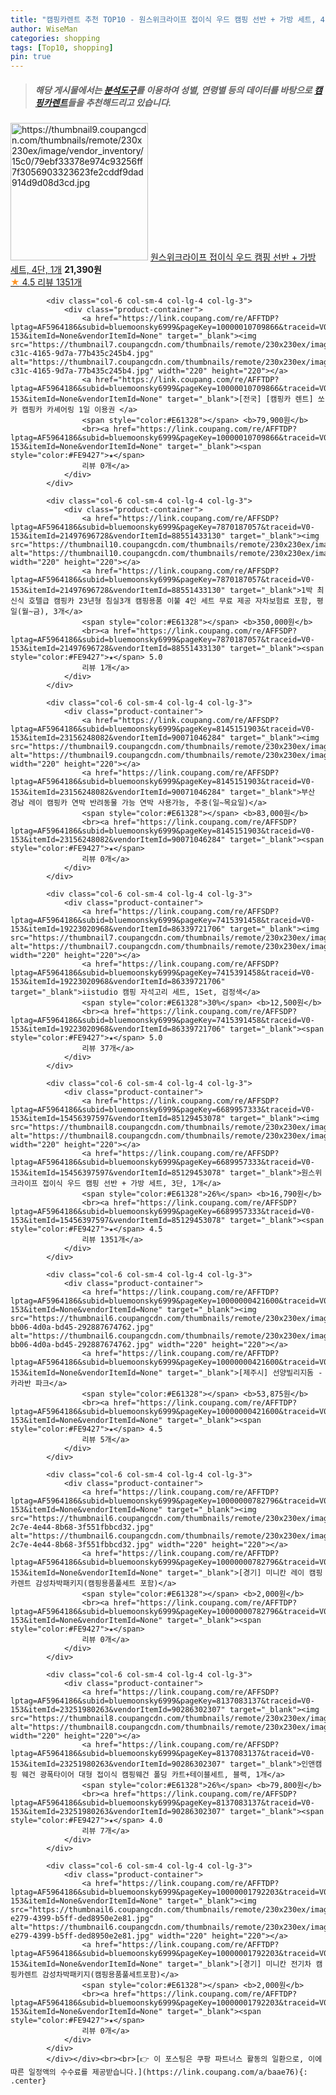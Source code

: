 ```yaml
---
title: "캠핑카렌트 추천 TOP10 - 원스위크라이프 접이식 우드 캠핑 선반 + 가방 세트, 4단, 1개"
author: WiseMan
categories: shopping
tags: [Top10, shopping]
pin: true
---
```


> ##### 해당 게시물에서는 [**분석도구**](https://itemscout.io/)를 이용하여 **성별**, **연령별** 등의 데이터를 바탕으로 [**캠핑카렌트**](https://link.coupang.com/a/baae76)들을 추천해드리고 있습니다.
<div class="container"><div class="row">
            <div class="col-6 col-sm-4 col-lg-4 col-lg-3">
                <div class="product-container">
                    <a href="https://link.coupang.com/re/AFFSDP?lptag=AF5964186&subid=bluemoonsky6999&pageKey=6689957333&traceid=V0-153&itemId=15456397600&vendorItemId=85129453086" target="_blank"><img src="https://thumbnail9.coupangcdn.com/thumbnails/remote/230x230ex/image/vendor_inventory/15c0/79ebf33378e974c93256ff7f3056903323623fe2cddf9dad914d9d08d3cd.jpg" alt="https://thumbnail9.coupangcdn.com/thumbnails/remote/230x230ex/image/vendor_inventory/15c0/79ebf33378e974c93256ff7f3056903323623fe2cddf9dad914d9d08d3cd.jpg" width="220" height="220"></a>
                    <a href="https://link.coupang.com/re/AFFSDP?lptag=AF5964186&subid=bluemoonsky6999&pageKey=6689957333&traceid=V0-153&itemId=15456397600&vendorItemId=85129453086" target="_blank">원스위크라이프 접이식 우드 캠핑 선반 + 가방 세트, 4단, 1개</a>
                    <span style="color:#E61328"></span> <b>21,390원</b>
                    <br><a href="https://link.coupang.com/re/AFFSDP?lptag=AF5964186&subid=bluemoonsky6999&pageKey=6689957333&traceid=V0-153&itemId=15456397600&vendorItemId=85129453086" target="_blank"><span style="color:#FE9427">★</span> 4.5
                    리뷰 1351개</a>
                </div>
            </div>
            
            <div class="col-6 col-sm-4 col-lg-4 col-lg-3">
                <div class="product-container">
                    <a href="https://link.coupang.com/re/AFFTDP?lptag=AF5964186&subid=bluemoonsky6999&pageKey=10000010709866&traceid=V0-153&itemId=None&vendorItemId=None" target="_blank"><img src="https://thumbnail7.coupangcdn.com/thumbnails/remote/230x230ex/image/travel_reactor/travelSeller/common/A00351263/71b8291f-c31c-4165-9d7a-77b435c245b4.jpg" alt="https://thumbnail7.coupangcdn.com/thumbnails/remote/230x230ex/image/travel_reactor/travelSeller/common/A00351263/71b8291f-c31c-4165-9d7a-77b435c245b4.jpg" width="220" height="220"></a>
                    <a href="https://link.coupang.com/re/AFFTDP?lptag=AF5964186&subid=bluemoonsky6999&pageKey=10000010709866&traceid=V0-153&itemId=None&vendorItemId=None" target="_blank">[전국] [캠핑카 렌트] 쏘카 캠핑카 카셰어링 1일 이용권 </a>
                    <span style="color:#E61328"></span> <b>79,900원</b>
                    <br><a href="https://link.coupang.com/re/AFFTDP?lptag=AF5964186&subid=bluemoonsky6999&pageKey=10000010709866&traceid=V0-153&itemId=None&vendorItemId=None" target="_blank"><span style="color:#FE9427">★</span> 
                    리뷰 0개</a>
                </div>
            </div>
            
            <div class="col-6 col-sm-4 col-lg-4 col-lg-3">
                <div class="product-container">
                    <a href="https://link.coupang.com/re/AFFSDP?lptag=AF5964186&subid=bluemoonsky6999&pageKey=7870187057&traceid=V0-153&itemId=21497696728&vendorItemId=88551433130" target="_blank"><img src="https://thumbnail10.coupangcdn.com/thumbnails/remote/230x230ex/image/vendor_inventory/ef40/b4022d0eb3315ae56d463e67e08fe77fa7d74e08e537ce715ff5f13ba541.jpg" alt="https://thumbnail10.coupangcdn.com/thumbnails/remote/230x230ex/image/vendor_inventory/ef40/b4022d0eb3315ae56d463e67e08fe77fa7d74e08e537ce715ff5f13ba541.jpg" width="220" height="220"></a>
                    <a href="https://link.coupang.com/re/AFFSDP?lptag=AF5964186&subid=bluemoonsky6999&pageKey=7870187057&traceid=V0-153&itemId=21497696728&vendorItemId=88551433130" target="_blank">1박 최신식 호텔급 캠핑카 23년형 침실3개 캠핑용품 이불 4인 세트 무료 제공 자차보험료 포함, 평일(월~금), 3개</a>
                    <span style="color:#E61328"></span> <b>350,000원</b>
                    <br><a href="https://link.coupang.com/re/AFFSDP?lptag=AF5964186&subid=bluemoonsky6999&pageKey=7870187057&traceid=V0-153&itemId=21497696728&vendorItemId=88551433130" target="_blank"><span style="color:#FE9427">★</span> 5.0
                    리뷰 1개</a>
                </div>
            </div>
            
            <div class="col-6 col-sm-4 col-lg-4 col-lg-3">
                <div class="product-container">
                    <a href="https://link.coupang.com/re/AFFSDP?lptag=AF5964186&subid=bluemoonsky6999&pageKey=8145151903&traceid=V0-153&itemId=23156248082&vendorItemId=90071046284" target="_blank"><img src="https://thumbnail9.coupangcdn.com/thumbnails/remote/230x230ex/image/vendor_inventory/bbdc/b80a9d688a3f719520e92051ccd989ed0f10d9de0ecbe69fa07723e8764b.png" alt="https://thumbnail9.coupangcdn.com/thumbnails/remote/230x230ex/image/vendor_inventory/bbdc/b80a9d688a3f719520e92051ccd989ed0f10d9de0ecbe69fa07723e8764b.png" width="220" height="220"></a>
                    <a href="https://link.coupang.com/re/AFFSDP?lptag=AF5964186&subid=bluemoonsky6999&pageKey=8145151903&traceid=V0-153&itemId=23156248082&vendorItemId=90071046284" target="_blank">부산 경남 레이 캠핑카 연박 반려동물 가능 연박 사용가능, 주중(일~목요일)</a>
                    <span style="color:#E61328"></span> <b>83,000원</b>
                    <br><a href="https://link.coupang.com/re/AFFSDP?lptag=AF5964186&subid=bluemoonsky6999&pageKey=8145151903&traceid=V0-153&itemId=23156248082&vendorItemId=90071046284" target="_blank"><span style="color:#FE9427">★</span> 
                    리뷰 0개</a>
                </div>
            </div>
            
            <div class="col-6 col-sm-4 col-lg-4 col-lg-3">
                <div class="product-container">
                    <a href="https://link.coupang.com/re/AFFSDP?lptag=AF5964186&subid=bluemoonsky6999&pageKey=7415391458&traceid=V0-153&itemId=19223020968&vendorItemId=86339721706" target="_blank"><img src="https://thumbnail7.coupangcdn.com/thumbnails/remote/230x230ex/image/vendor_inventory/3d1f/421971a6e011e07f0ef60029c1a3752f8da595c571151c3678f83ad15974.png" alt="https://thumbnail7.coupangcdn.com/thumbnails/remote/230x230ex/image/vendor_inventory/3d1f/421971a6e011e07f0ef60029c1a3752f8da595c571151c3678f83ad15974.png" width="220" height="220"></a>
                    <a href="https://link.coupang.com/re/AFFSDP?lptag=AF5964186&subid=bluemoonsky6999&pageKey=7415391458&traceid=V0-153&itemId=19223020968&vendorItemId=86339721706" target="_blank">iistudio 캠핑 자석고리 세트, 1Set, 검정색</a>
                    <span style="color:#E61328">30%</span> <b>12,500원</b>
                    <br><a href="https://link.coupang.com/re/AFFSDP?lptag=AF5964186&subid=bluemoonsky6999&pageKey=7415391458&traceid=V0-153&itemId=19223020968&vendorItemId=86339721706" target="_blank"><span style="color:#FE9427">★</span> 5.0
                    리뷰 37개</a>
                </div>
            </div>
            
            <div class="col-6 col-sm-4 col-lg-4 col-lg-3">
                <div class="product-container">
                    <a href="https://link.coupang.com/re/AFFSDP?lptag=AF5964186&subid=bluemoonsky6999&pageKey=6689957333&traceid=V0-153&itemId=15456397597&vendorItemId=85129453078" target="_blank"><img src="https://thumbnail8.coupangcdn.com/thumbnails/remote/230x230ex/image/vendor_inventory/f3a1/4e31802d50923e5334f7e436672050fbd18865009698fe45ed72dcc29ea2.jpg" alt="https://thumbnail8.coupangcdn.com/thumbnails/remote/230x230ex/image/vendor_inventory/f3a1/4e31802d50923e5334f7e436672050fbd18865009698fe45ed72dcc29ea2.jpg" width="220" height="220"></a>
                    <a href="https://link.coupang.com/re/AFFSDP?lptag=AF5964186&subid=bluemoonsky6999&pageKey=6689957333&traceid=V0-153&itemId=15456397597&vendorItemId=85129453078" target="_blank">원스위크라이프 접이식 우드 캠핑 선반 + 가방 세트, 3단, 1개</a>
                    <span style="color:#E61328">26%</span> <b>16,790원</b>
                    <br><a href="https://link.coupang.com/re/AFFSDP?lptag=AF5964186&subid=bluemoonsky6999&pageKey=6689957333&traceid=V0-153&itemId=15456397597&vendorItemId=85129453078" target="_blank"><span style="color:#FE9427">★</span> 4.5
                    리뷰 1351개</a>
                </div>
            </div>
            
            <div class="col-6 col-sm-4 col-lg-4 col-lg-3">
                <div class="product-container">
                    <a href="https://link.coupang.com/re/AFFTDP?lptag=AF5964186&subid=bluemoonsky6999&pageKey=10000000421600&traceid=V0-153&itemId=None&vendorItemId=None" target="_blank"><img src="https://thumbnail6.coupangcdn.com/thumbnails/remote/230x230ex/image/travel_reactor/travelConnect/hotel/C00242129/960fbb1a-bb06-4d0a-bd45-292887674762.jpg" alt="https://thumbnail6.coupangcdn.com/thumbnails/remote/230x230ex/image/travel_reactor/travelConnect/hotel/C00242129/960fbb1a-bb06-4d0a-bd45-292887674762.jpg" width="220" height="220"></a>
                    <a href="https://link.coupang.com/re/AFFTDP?lptag=AF5964186&subid=bluemoonsky6999&pageKey=10000000421600&traceid=V0-153&itemId=None&vendorItemId=None" target="_blank">[제주시] 선양빌리지돔 - 카라반 파크</a>
                    <span style="color:#E61328"></span> <b>53,875원</b>
                    <br><a href="https://link.coupang.com/re/AFFTDP?lptag=AF5964186&subid=bluemoonsky6999&pageKey=10000000421600&traceid=V0-153&itemId=None&vendorItemId=None" target="_blank"><span style="color:#FE9427">★</span> 4.5
                    리뷰 5개</a>
                </div>
            </div>
            
            <div class="col-6 col-sm-4 col-lg-4 col-lg-3">
                <div class="product-container">
                    <a href="https://link.coupang.com/re/AFFTDP?lptag=AF5964186&subid=bluemoonsky6999&pageKey=10000000782796&traceid=V0-153&itemId=None&vendorItemId=None" target="_blank"><img src="https://thumbnail6.coupangcdn.com/thumbnails/remote/230x230ex/image/travel_reactor/travelSeller/common/A00780356/b003abfc-2c7e-4e44-8b68-3f551fbbcd32.jpg" alt="https://thumbnail6.coupangcdn.com/thumbnails/remote/230x230ex/image/travel_reactor/travelSeller/common/A00780356/b003abfc-2c7e-4e44-8b68-3f551fbbcd32.jpg" width="220" height="220"></a>
                    <a href="https://link.coupang.com/re/AFFTDP?lptag=AF5964186&subid=bluemoonsky6999&pageKey=10000000782796&traceid=V0-153&itemId=None&vendorItemId=None" target="_blank">[경기] 미니칸 레이 캠핑카렌트 감성차박패키지(캠핑용품풀세트 포함)</a>
                    <span style="color:#E61328"></span> <b>2,000원</b>
                    <br><a href="https://link.coupang.com/re/AFFTDP?lptag=AF5964186&subid=bluemoonsky6999&pageKey=10000000782796&traceid=V0-153&itemId=None&vendorItemId=None" target="_blank"><span style="color:#FE9427">★</span> 
                    리뷰 0개</a>
                </div>
            </div>
            
            <div class="col-6 col-sm-4 col-lg-4 col-lg-3">
                <div class="product-container">
                    <a href="https://link.coupang.com/re/AFFSDP?lptag=AF5964186&subid=bluemoonsky6999&pageKey=8137083137&traceid=V0-153&itemId=23251980263&vendorItemId=90286302307" target="_blank"><img src="https://thumbnail8.coupangcdn.com/thumbnails/remote/230x230ex/image/vendor_inventory/09ee/beb743843900ecb8af59102cbd611e4381dfce89c7b0632b99196789b7a0.jpg" alt="https://thumbnail8.coupangcdn.com/thumbnails/remote/230x230ex/image/vendor_inventory/09ee/beb743843900ecb8af59102cbd611e4381dfce89c7b0632b99196789b7a0.jpg" width="220" height="220"></a>
                    <a href="https://link.coupang.com/re/AFFSDP?lptag=AF5964186&subid=bluemoonsky6999&pageKey=8137083137&traceid=V0-153&itemId=23251980263&vendorItemId=90286302307" target="_blank">인앤캠핑 웨건 광폭타이어 대형 접이식 캠핑웨건 폴딩 카트+테이블세트, 블랙, 1개</a>
                    <span style="color:#E61328">26%</span> <b>79,800원</b>
                    <br><a href="https://link.coupang.com/re/AFFSDP?lptag=AF5964186&subid=bluemoonsky6999&pageKey=8137083137&traceid=V0-153&itemId=23251980263&vendorItemId=90286302307" target="_blank"><span style="color:#FE9427">★</span> 4.0
                    리뷰 7개</a>
                </div>
            </div>
            
            <div class="col-6 col-sm-4 col-lg-4 col-lg-3">
                <div class="product-container">
                    <a href="https://link.coupang.com/re/AFFTDP?lptag=AF5964186&subid=bluemoonsky6999&pageKey=10000001792203&traceid=V0-153&itemId=None&vendorItemId=None" target="_blank"><img src="https://thumbnail6.coupangcdn.com/thumbnails/remote/230x230ex/image/travel_reactor/travelSeller/common/A00780356/e9a3ecb0-e279-4399-b5ff-ded8950e2e81.jpg" alt="https://thumbnail6.coupangcdn.com/thumbnails/remote/230x230ex/image/travel_reactor/travelSeller/common/A00780356/e9a3ecb0-e279-4399-b5ff-ded8950e2e81.jpg" width="220" height="220"></a>
                    <a href="https://link.coupang.com/re/AFFTDP?lptag=AF5964186&subid=bluemoonsky6999&pageKey=10000001792203&traceid=V0-153&itemId=None&vendorItemId=None" target="_blank">[경기] 미니칸 전기차 캠핑카렌트 감성차박패키지(캠핑용품풀세트포함)</a>
                    <span style="color:#E61328"></span> <b>2,000원</b>
                    <br><a href="https://link.coupang.com/re/AFFTDP?lptag=AF5964186&subid=bluemoonsky6999&pageKey=10000001792203&traceid=V0-153&itemId=None&vendorItemId=None" target="_blank"><span style="color:#FE9427">★</span> 
                    리뷰 0개</a>
                </div>
            </div>
            </div></div><br><br>[👉 이 포스팅은 쿠팡 파트너스 활동의 일환으로, 이에 따른 일정액의 수수료를 제공받습니다.](https://link.coupang.com/a/baae76){: .center}